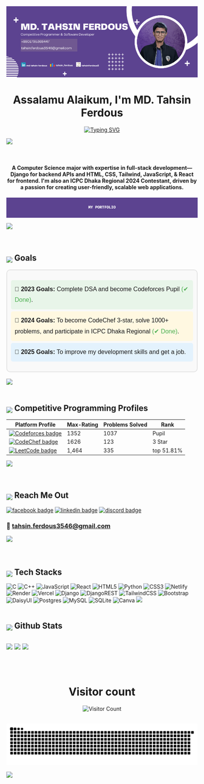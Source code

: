 
<img src="https://github.com/Tahsin005/tahsin005/blob/main/tahsin_github_cover_2.png" />

<h1 align="center">Assalamu Alaikum, I'm MD. Tahsin Ferdous</h1>

<div align='center'>

 <a href="https://git.io/typing-svg"><img src="https://readme-typing-svg.demolab.com?font=Fira+Code&size=27&pause=1000&random=false&width=390&lines=Software+Developer;Competitive+Programmer;ICPC+Dhaka+24+Contestant;Pupil+at+Codeforces;★★★+at+Codechef" alt="Typing SVG" /></a>
</div>


<img src="https://user-images.githubusercontent.com/73097560/115834477-dbab4500-a447-11eb-908a-139a6edaec5c.gif"><br>

<br/>

<h4 align="center">A Computer Science major with expertise in full-stack development—Django for backend APIs and HTML, CSS, Tailwind, JavaScript, & React for frontend. I'm also an ICPC Dhaka Regional 2024 Contestant, driven by a passion for creating user-friendly, scalable web applications.</h4>

<div align="center" style="background-color: #5C4390">
	<a href="https://dev-md-tahsin-ferdous.vercel.app//"><img src="https://github.com/Tahsin005/tahsin005/blob/main/My%20Portfolio%20(1).png"></a>
</div>

<img src="https://user-images.githubusercontent.com/73097560/115834477-dbab4500-a447-11eb-908a-139a6edaec5c.gif"><br>


<br/>
<h2><img src = "https://media2.giphy.com/media/QssGEmpkyEOhBCb7e1/giphy.gif?cid=ecf05e47a0n3gi1bfqntqmob8g9aid1oyj2wr3ds3mg700bl&rid=giphy.gif" width=30px valign="bottom"> Goals  </h2>

<div style="font-family: Arial, sans-serif; padding: 10px; background-color: #f9f9f9; border-radius: 10px; border: 2px solid #e3e3e3;">
    <ul style="list-style-type: none; padding: 0; font-size: 16px; line-height: 1.8;">
        <li style="margin: 5px 0; background: #e8f5e9; padding: 10px; border-radius: 5px;">
            <b>🥅 2023 Goals:</b> Complete DSA and become Codeforces Pupil <span style="color: #4caf50;">(✔ Done)</span>.
        </li>
        <li style="margin: 5px 0; background: #fff8e1; padding: 10px; border-radius: 5px;">
            <b>🥅 2024 Goals:</b> To become CodeChef 3-star, solve 1000+ problems, and participate in ICPC Dhaka Regional <span style="color: #4caf50;">(✔ Done)</span>.
        </li>
        <li style="margin: 5px 0; background: #e3f2fd; padding: 10px; border-radius: 5px;">
            <b>🥅 2025 Goals:</b> To improve my development skills and get a job.
        </li>
    </ul>
</div>

<br/>
<img src="https://user-images.githubusercontent.com/73097560/115834477-dbab4500-a447-11eb-908a-139a6edaec5c.gif"><br>
<br/>
<h2><img src = "https://media2.giphy.com/media/QssGEmpkyEOhBCb7e1/giphy.gif?cid=ecf05e47a0n3gi1bfqntqmob8g9aid1oyj2wr3ds3mg700bl&rid=giphy.gif" width=30px valign="bottom"> Competitive Programming Profiles </h2>





| Platform  Profile                                      | Max-Rating | Problems Solved | Rank       |
|--------------------------------------------------------|------------|-----------------|------------|
| <a href="https://codeforces.com/profile/tahsin_ferdous"><img src="https://img.shields.io/badge/Codeforces-F5F5DC?style=for-the-badge&logo=codeforces&logoColor=1F8ACB&labelColor=DC143C" alt="Codeforces badge"/></a> | 1352       | 1037             | Pupil      |
| <a href="https://www.codechef.com/users/tahsinferdous3"><img src="https://img.shields.io/badge/CodeChef-5B4638?style=for-the-badge&logo=codechef&logoColor=white" alt="CodeChef badge"/></a> | 1626       | 123             | 3 Star |
| <a href="https://leetcode.com/u/md-tahsin-ferdous/"><img src="https://img.shields.io/badge/LeetCode-FFA116?style=for-the-badge&logo=leetcode&logoColor=white" alt="LeetCode badge"/></a> | 1,464       | 335             | top 51.81% |
</a>

<img src="https://user-images.githubusercontent.com/73097560/115834477-dbab4500-a447-11eb-908a-139a6edaec5c.gif"><br>

<br/>
<h2><img src = "https://media2.giphy.com/media/QssGEmpkyEOhBCb7e1/giphy.gif?cid=ecf05e47a0n3gi1bfqntqmob8g9aid1oyj2wr3ds3mg700bl&rid=giphy.gif" width=30px valign="bottom"> Reach Me Out  </h2>

<a href="https://www.facebook.com/tahsin.ferdous.35"><img src="https://img.shields.io/badge/Facebook-1877F2?style=for-the-badge&logo=Facebook&logoColor=white" alt="facebook badge"/></a>
<a href="https://www.linkedin.com/in/md-tahsin-ferdous-96684b267/"><img src="https://img.shields.io/badge/LinkedIn-0077B5?style=for-the-badge&logo=linkedin&logoColor=white" alt="linkedin badge"/></a>
<a href="https://discord.com/users/716171324023767120"><img src="https://img.shields.io/badge/Discord-5865F2?style=for-the-badge&logo=discord&logoColor=white" alt="discord badge"/></a>




### 📧 **tahsin.ferdous3546@gmail.com**


<img src="https://user-images.githubusercontent.com/73097560/115834477-dbab4500-a447-11eb-908a-139a6edaec5c.gif"><br><br>
<br/>

## <img src="https://media2.giphy.com/media/QssGEmpkyEOhBCb7e1/giphy.gif?cid=ecf05e47a0n3gi1bfqntqmob8g9aid1oyj2wr3ds3mg700bl&rid=giphy.gif" width=30px valign="bottom"> Tech Stacks

![C](https://img.shields.io/badge/c-%2300599C.svg?style=for-the-badge&logo=c&logoColor=white) ![C++](https://img.shields.io/badge/c++-%2300599C.svg?style=for-the-badge&logo=c%2B%2B&logoColor=white) ![JavaScript](https://img.shields.io/badge/javascript-%23323330.svg?style=for-the-badge&logo=javascript&logoColor=%23F7DF1E) ![React](https://img.shields.io/badge/React-%2300C4CC.svg?style=for-the-badge&logo=React&logoColor=white) ![HTML5](https://img.shields.io/badge/html5-%23E34F26.svg?style=for-the-badge&logo=html5&logoColor=white) ![Python](https://img.shields.io/badge/python-3670A0?style=for-the-badge&logo=python&logoColor=ffdd54) ![CSS3](https://img.shields.io/badge/css3-%231572B6.svg?style=for-the-badge&logo=css3&logoColor=white) ![Netlify](https://img.shields.io/badge/netlify-%23000000.svg?style=for-the-badge&logo=netlify&logoColor=#00C7B7) ![Render](https://img.shields.io/badge/Render-%46E3B7.svg?style=for-the-badge&logo=render&logoColor=white) ![Vercel](https://img.shields.io/badge/vercel-%23000000.svg?style=for-the-badge&logo=vercel&logoColor=white) ![Django](https://img.shields.io/badge/django-%23092E20.svg?style=for-the-badge&logo=django&logoColor=white) ![DjangoREST](https://img.shields.io/badge/DJANGO-REST-ff1709?style=for-the-badge&logo=django&logoColor=white&color=ff1709&labelColor=gray) ![TailwindCSS](https://img.shields.io/badge/tailwindcss-%2338B2AC.svg?style=for-the-badge&logo=tailwind-css&logoColor=white) ![Bootstrap](https://img.shields.io/badge/bootstrap-%238511FA.svg?style=for-the-badge&logo=bootstrap&logoColor=white) ![DaisyUI](https://img.shields.io/badge/daisyui-5A0EF8?style=for-the-badge&logo=daisyui&logoColor=white) ![Postgres](https://img.shields.io/badge/postgres-%23316192.svg?style=for-the-badge&logo=postgresql&logoColor=white) ![MySQL](https://img.shields.io/badge/mysql-4479A1.svg?style=for-the-badge&logo=mysql&logoColor=white) ![SQLite](https://img.shields.io/badge/sqlite-%2307405e.svg?style=for-the-badge&logo=sqlite&logoColor=white) ![Canva](https://img.shields.io/badge/Canva-%2300C4CC.svg?style=for-the-badge&logo=Canva&logoColor=white) 
<img src="https://user-images.githubusercontent.com/73097560/115834477-dbab4500-a447-11eb-908a-139a6edaec5c.gif"><br><br>
## <img src="https://media1.giphy.com/media/v1.Y2lkPTc5MGI3NjExYzFhYzJkMmQ2MWQ3ZGY3MDhjZTE3MDI2Mzk3NzE1OWQyZTRlMmYwMCZjdD1z/iY8CRBdQXODJSCERIr/giphy.gif" width=5% valign="bottom"> Github Stats

![](https://github-readme-streak-stats.herokuapp.com/?user=Tahsin005&theme=dark&hide_border=false)
![](https://github-readme-stats.vercel.app/api/top-langs/?username=Tahsin005&theme=dark&hide_border=false&include_all_commits=true&count_private=false&layout=compact)
<img src="https://user-images.githubusercontent.com/73097560/115834477-dbab4500-a447-11eb-908a-139a6edaec5c.gif"><br><br>
<br/>
---


<div align="center">
 <h1>Visitor count</h1>
 
	  
![Visitor Count](https://profile-counter.glitch.me/{tahsin005}/count.svg)
</div>
<!-- Proudly created with GPRM ( https://gprm.itsvg.in ) -->

<br/>


<div align="center">
 <picture>
  <source media="(prefers-color-scheme: dark)" srcset="https://github.com/Tahsin005/tahsin005/blob/main/github-contribution-grid-snake-dark.svg">
  <source media="(prefers-color-scheme: light)" srcset="https://github.com/Tahsin005/tahsin005/blob/main/github-contribution-grid-snake.svg">
  <img alt="github contribution grid snake animation" src="https://github.com/Rezuan-Alam-Rean/Rezuan-Alam-Rean/blob/main/images/svg/github-contribution-grid-snake.svg">
</picture>
</div>



<img src="https://user-images.githubusercontent.com/73097560/115834477-dbab4500-a447-11eb-908a-139a6edaec5c.gif"><br><br>
<br />





